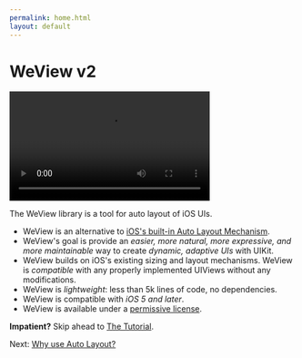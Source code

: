 ```yaml
---
permalink: home.html
layout: default
---
```


WeView v2
==

<!-- TEMPLATE START -->


<video WIDTH="352" HEIGHT="192" AUTOPLAY="true" controls="true" LOOP="true" class="embedded_video" >
    <source src="videos/video-7B6CA45E-A4C6-4EEA-9D22-543926EDEAEE-76443-0005E12C2BD49EF6.mp4" type="video/mp4" />
    <source src="videos/video-7B6CA45E-A4C6-4EEA-9D22-543926EDEAEE-76443-0005E12C2BD49EF6.webm" type="video/webm" />
</video>

The WeView library is a tool for auto layout of iOS UIs. 

* WeView is an alternative to [iOS's built-in Auto Layout Mechanism](https://developer.apple.com/library/ios/documentation/UserExperience/Conceptual/AutolayoutPG/Articles/Introduction.html).
* WeView's goal is provide an _easier, more natural, more expressive, and more maintainable_ way to create _dynamic, adaptive UIs_ with UIKit.
* WeView builds on iOS's existing sizing and layout mechanisms.  WeView is _compatible_ with any properly implemented UIViews without any modifications.
* WeView is _lightweight_: less than 5k lines of code, no dependencies.
* WeView is compatible with _iOS 5 and later_.
* WeView is available under a [permissive license](License.html).

__Impatient?__ Skip ahead to [The Tutorial](Tutorial1.html).

<!-- TEMPLATE END -->

Next\: [Why use Auto Layout?](whyAutolayout.html)